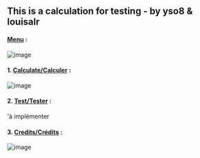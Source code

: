 ## This is a calculation for testing - by yso8 & louisalr
#### <ins>Menu</ins> : 
![image](https://user-images.githubusercontent.com/73800791/224673065-a254a99b-e37f-4dd4-89ae-3668f286e577.png)

#### 1. <ins>Calculate/Calculer</ins> :
![image](https://user-images.githubusercontent.com/73800791/224673821-fa03d434-d274-49b2-a2e8-42907405c347.png)

#### 2. <ins>Test/Tester</ins> : 
'à implémenter 

#### 3. <ins>Credits/Crédits</ins> : 
![image](https://user-images.githubusercontent.com/73800791/224674003-f5efc150-017c-4265-b5ce-0c1925e2e792.png)
